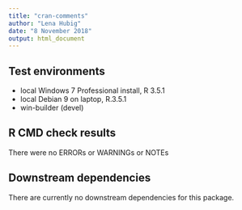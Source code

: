 ```yaml
---
title: "cran-comments"
author: "Lena Hubig"
date: "8 November 2018"
output: html_document
---
```

## Test environments
* local Windows 7 Professional install, R 3.5.1
* local Debian 9 on laptop, R.3.5.1
* win-builder (devel) 

## R CMD check results
There were no ERRORs or WARNINGs or NOTEs

## Downstream dependencies
There are currently no downstream dependencies for this package.
